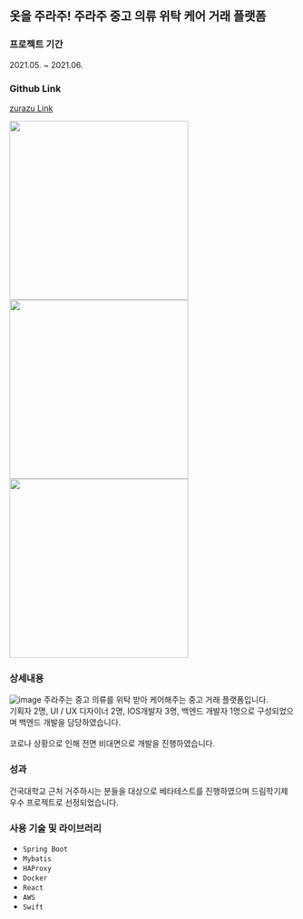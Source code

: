 ## 옷을 주라주! 주라주 중고 의류 위탁 케어 거래 플랫폼                                          
### 프로젝트 기간 

2021.05. ~ 2021.06.

### Github Link

[zurazu Link](https://github.com/zurazu)<br>

<img src="https://user-images.githubusercontent.com/35598710/149462329-b95541a1-804e-4424-837a-751df89b1d3b.png" width="315">                                       <img src="https://user-images.githubusercontent.com/35598710/149462744-42bc5ff2-04a0-4d70-90d5-b4244250d3e1.png" width="315">                                       <img src="https://user-images.githubusercontent.com/35598710/149462828-105737cd-b79b-4d9c-ab99-23c478bb7958.png" width="315">   

### 상세내용
![image](https://user-images.githubusercontent.com/35598710/149463045-ce43cca5-803c-48b7-be79-44432b009247.png)
주라주는 중고 의류를 위탁 받아 케어해주는 중고 거래 플랫폼입니다. <br>
기획자 2명, UI / UX 디자이너 2명, IOS개발자 3명, 백엔드 개발자 1명으로 구성되었으며 백엔드 개발을 담당하였습니다.<br><br>
코로나 상황으로 인해 전면 비대면으로 개발을 진행하였습니다.

### 성과

건국대학교 근처 거주하시는 분들을 대상으로 베타테스트를 진행하였으며 드림학기제 우수 프로젝트로 선정되었습니다.

### 사용 기술 및 라이브러리
- `Spring Boot`
- `Mybatis`
- `HAProxy`
- `Docker`
- `React`
- `AWS`
- `Swift`
